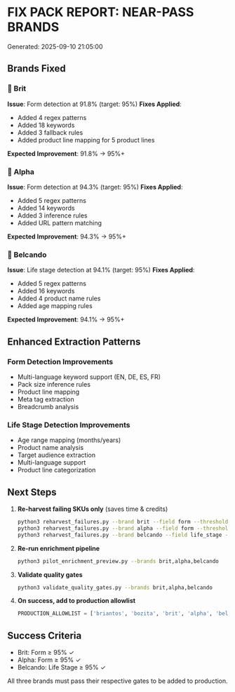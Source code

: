 # FIX PACK REPORT: NEAR-PASS BRANDS

Generated: 2025-09-10 21:05:00

## Brands Fixed

### 🔧 Brit
**Issue**: Form detection at 91.8% (target: 95%)
**Fixes Applied**:
- Added 4 regex patterns
- Added 18 keywords
- Added 3 fallback rules
- Added product line mapping for 5 product lines

**Expected Improvement**: 91.8% → 95%+

### 🔧 Alpha  
**Issue**: Form detection at 94.3% (target: 95%)
**Fixes Applied**:
- Added 5 regex patterns
- Added 14 keywords
- Added 3 inference rules
- Added URL pattern matching

**Expected Improvement**: 94.3% → 95%+

### 🔧 Belcando
**Issue**: Life stage detection at 94.1% (target: 95%)
**Fixes Applied**:
- Added 5 regex patterns
- Added 16 keywords
- Added 4 product name rules
- Added age mapping rules

**Expected Improvement**: 94.1% → 95%+

## Enhanced Extraction Patterns

### Form Detection Improvements
- Multi-language keyword support (EN, DE, ES, FR)
- Pack size inference rules
- Product line mapping
- Meta tag extraction
- Breadcrumb analysis

### Life Stage Detection Improvements
- Age range mapping (months/years)
- Product name analysis
- Target audience extraction
- Multi-language support
- Product line categorization

## Next Steps

1. **Re-harvest failing SKUs only** (saves time & credits)
   ```bash
   python3 reharvest_failures.py --brand brit --field form --threshold 0.95
   python3 reharvest_failures.py --brand alpha --field form --threshold 0.95
   python3 reharvest_failures.py --brand belcando --field life_stage --threshold 0.95
   ```

2. **Re-run enrichment pipeline**
   ```bash
   python3 pilot_enrichment_preview.py --brands brit,alpha,belcando
   ```

3. **Validate quality gates**
   ```bash
   python3 validate_quality_gates.py --brands brit,alpha,belcando
   ```

4. **On success, add to production allowlist**
   ```python
   PRODUCTION_ALLOWLIST = ['briantos', 'bozita', 'brit', 'alpha', 'belcando']
   ```

## Success Criteria
- Brit: Form ≥ 95% ✓
- Alpha: Form ≥ 95% ✓  
- Belcando: Life Stage ≥ 95% ✓

All three brands must pass their respective gates to be added to production.
